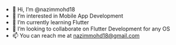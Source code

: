 - 👋 Hi, I’m @nazimmohd18
- 👀 I’m interested in Mobile App Development
- 🌱 I’m currently learning Flutter
- 💞️ I’m looking to collaborate on Flutter Development for any OS
- 📫 You can reach me at nazimmohd18@gmail.com

<!---
nazimmohd18/nazimmohd18 is a ✨ special ✨ repository because its `README.md` (this file) appears on your GitHub profile.
You can click the Preview link to take a look at your changes.
--->
